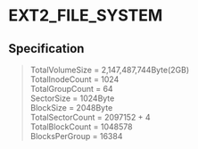 # EXT2_FILE_SYSTEM

## Specification

>  TotalVolumeSize = 2,147,487,744Byte(2GB)   
  TotalInodeCount = 1024   
  TotalGroupCount = 64   
  SectorSize = 1024Byte   
  BlockSize = 2048Byte   
  TotalSectorCount = 2097152 + 4   
  TotalBlockCount = 1048578   
  BlocksPerGroup = 16384   
